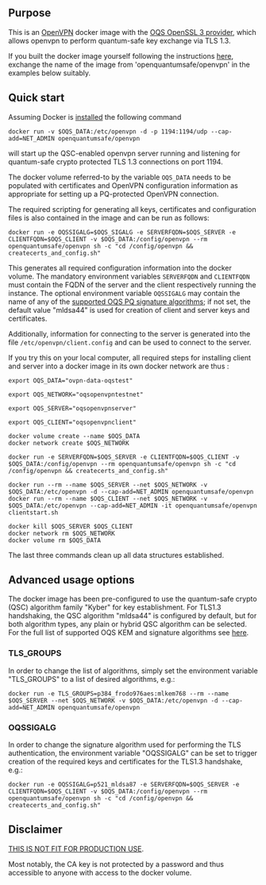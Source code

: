 ## Purpose 

This is an [OpenVPN](https://openvpn.net) docker image with the [OQS OpenSSL 3 provider](https://github.com/open-quantum-safe/oqs-provider), which allows openvpn to perform quantum-safe key exchange via TLS 1.3.

If you built the docker image yourself following the instructions [here](https://github.com/open-quantum-safe/oqs-demos/tree/main/openvpn), exchange the  name of the image from 'openquantumsafe/openvpn' in the examples below suitably.

## Quick start 

Assuming Docker is [installed](https://docs.docker.com/install) the following command 

```
docker run -v $OQS_DATA:/etc/openvpn -d -p 1194:1194/udp --cap-add=NET_ADMIN openquantumsafe/openvpn
```

will start up the QSC-enabled openvpn server running and listening for quantum-safe crypto protected TLS 1.3 connections on port 1194.

The docker volume referred-to by the variable `OQS_DATA` needs to be populated with certificates and OpenVPN configuration information as appropriate for setting up a PQ-protected OpenVPN connection.

The required scripting for generating all keys, certificates and configuration files is also contained in the image and can be run as follows:

    docker run -e OQSSIGALG=$OQS_SIGALG -e SERVERFQDN=$OQS_SERVER -e CLIENTFQDN=$OQS_CLIENT -v $OQS_DATA:/config/openvpn --rm openquantumsafe/openvpn sh -c "cd /config/openvpn && createcerts_and_config.sh"

This generates all required configuration information into the docker volume. The mandatory environment variables `SERVERFQDN` and `CLIENTFQDN` must contain the FQDN of the server and the client respectively running the instance. The optional environment variable `OQSSIGALG` may contain the name of any of the [supported OQS PQ signature algorithms](https://github.com/open-quantum-safe/oqs-provider#algorithms); if not set, the default value "mldsa44" is used for creation of client and server keys and certificates.

Additionally, information for connecting to the server is generated into the file `/etc/openvpn/client.config` and can be used to connect to the server.

If you try this on your local computer, all required steps for installing client and server into a docker image in its own docker network are thus :

```
export OQS_DATA="ovpn-data-oqstest"

export OQS_NETWORK="oqsopenvpntestnet"

export OQS_SERVER="oqsopenvpnserver"

export OQS_CLIENT="oqsopenvpnclient"

docker volume create --name $OQS_DATA
docker network create $OQS_NETWORK

docker run -e SERVERFQDN=$OQS_SERVER -e CLIENTFQDN=$OQS_CLIENT -v $OQS_DATA:/config/openvpn --rm openquantumsafe/openvpn sh -c "cd /config/openvpn && createcerts_and_config.sh"

docker run --rm --name $OQS_SERVER --net $OQS_NETWORK -v $OQS_DATA:/etc/openvpn -d --cap-add=NET_ADMIN openquantumsafe/openvpn 
docker run --rm --name $OQS_CLIENT --net $OQS_NETWORK -v $OQS_DATA:/etc/openvpn --cap-add=NET_ADMIN -it openquantumsafe/openvpn clientstart.sh

docker kill $OQS_SERVER $OQS_CLIENT
docker network rm $OQS_NETWORK
docker volume rm $OQS_DATA

```

The last three commands clean up all data structures established.

## Advanced usage options

The docker image has been pre-configured to use the quantum-safe crypto (QSC) algorithm family "Kyber" for key establishment. For TLS1.3 handshaking, the QSC algorithm "mldsa44" is configured by default, but for both algorithm types, any plain or hybrid QSC algorithm can be selected. For the full list of supported OQS KEM and signature algorithms see [here](https://github.com/open-quantum-safe/oqs-provider#algorithms).

### TLS_GROUPS

In order to change the list of algorithms, simply set the environment variable "TLS_GROUPS" to a list of desired algorithms, e.g.:

    docker run -e TLS_GROUPS=p384_frodo976aes:mlkem768 --rm --name $OQS_SERVER --net $OQS_NETWORK -v $OQS_DATA:/etc/openvpn -d --cap-add=NET_ADMIN openquantumsafe/openvpn

### OQSSIGALG

In order to change the signature algorithm used for performing the TLS authentication, the environment variable "OQSSIGALG" can be set to trigger creation of the required keys and certificates for the TLS1.3 handshake, e.g.:

    docker run -e OQSSIGALG=p521_mldsa87 -e SERVERFQDN=$OQS_SERVER -e CLIENTFQDN=$OQS_CLIENT -v $OQS_DATA:/config/openvpn --rm openquantumsafe/openvpn sh -c "cd /config/openvpn && createcerts_and_config.sh"

## Disclaimer

[THIS IS NOT FIT FOR PRODUCTION USE](https://github.com/open-quantum-safe/liboqs#limitations-and-security).

Most notably, the CA key is not protected by a password and thus accessible to anyone with access to the docker volume.

